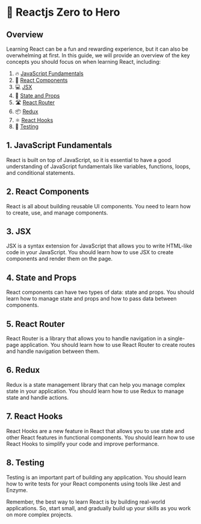 # 🚀 Reactjs Zero to Hero

## Overview

Learning React can be a fun and rewarding experience, but it can also be overwhelming at first. In this guide, we will provide an overview of the key concepts you should focus on when learning React, including:

1. 🔥 [JavaScript Fundamentals](#javascript-fundamentals)
2. 🎨 [React Components](#react-components)
3. 💻 [JSX](#jsx)
4. 🎁 [State and Props](#state-and-props)
5. 🛣️ [React Router](#react-router)
6. 📦 [Redux](#redux)
7. ⚛️ [React Hooks](#react-hooks)
8. 🧪 [Testing](#testing)

## 1. JavaScript Fundamentals

React is built on top of JavaScript, so it is essential to have a good understanding of JavaScript fundamentals like variables, functions, loops, and conditional statements.

## 2. React Components

React is all about building reusable UI components. You need to learn how to create, use, and manage components.

## 3. JSX

JSX is a syntax extension for JavaScript that allows you to write HTML-like code in your JavaScript. You should learn how to use JSX to create components and render them on the page.

## 4. State and Props

React components can have two types of data: state and props. You should learn how to manage state and props and how to pass data between components.

## 5. React Router

React Router is a library that allows you to handle navigation in a single-page application. You should learn how to use React Router to create routes and handle navigation between them.

## 6. Redux

Redux is a state management library that can help you manage complex state in your application. You should learn how to use Redux to manage state and handle actions.

## 7. React Hooks

React Hooks are a new feature in React that allows you to use state and other React features in functional components. You should learn how to use React Hooks to simplify your code and improve performance.

## 8. Testing

Testing is an important part of building any application. You should learn how to write tests for your React components using tools like Jest and Enzyme.

Remember, the best way to learn React is by building real-world applications. So, start small, and gradually build up your skills as you work on more complex projects.
